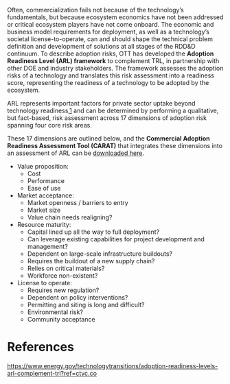 Often, commercialization fails not because of the technology’s fundamentals, but because ecosystem economics have not been addressed or critical ecosystem players have not come onboard. The economic and business model requirements for deployment, as well as a technology’s societal license-to-operate, can and should shape the technical problem definition and development of solutions at all stages of the RDD&D continuum.
To describe adoption risks, OTT has developed the **Adoption Readiness Level (ARL) framework** to complement TRL, in partnership with other DOE and industry stakeholders. The framework assesses the adoption risks of a technology and translates this risk assessment into a readiness score, representing the readiness of a technology to be adopted by the ecosystem.

ARL represents important factors for private sector uptake beyond technology readiness,[1](https://www.energy.gov/technologytransitions/adoption-readiness-levels-arl-complement-trl?ref=ctvc.co#Footnote) and can be determined by performing a qualitative, but fact-based, risk assessment across 17 dimensions of adoption risk spanning four core risk areas. 

These 17 dimensions are outlined below, and the **Commercial Adoption Readiness Assessment Tool (CARAT)** that integrates these dimensions into an assessment of ARL can be [downloaded here](https://www.energy.gov/media/290831).

- Value proposition:
	- Cost
	- Performance
	- Ease of use
- Market acceptance:
	- Market openness / barriers to entry
	- Market size
	- Value chain needs realigning?
- Resource maturity:
	- Capital lined up all the way to full deployment?
	- Can leverage existing capabilities for project development and management?
	- Dependent on large-scale infrastructure buildouts?
	- Requires the buildout of a new supply chain?
	- Relies on critical materials?
	- Workforce non-existent?
- License to operate:
	- Requires new regulation?
	- Dependent on policy interventions?
	- Permitting and siting is long and difficult?
	- Environmental risk?
	- Community acceptance

# References
https://www.energy.gov/technologytransitions/adoption-readiness-levels-arl-complement-trl?ref=ctvc.co
